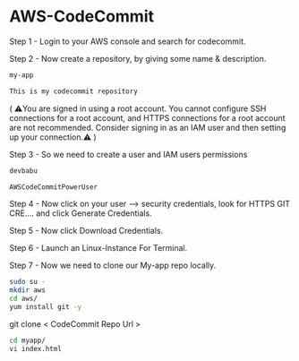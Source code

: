 # AWS-CodeCommit

Step 1 - Login to your AWS console and search for codecommit.

Step 2 - Now create a repository, by giving some name & description.

```sh
my-app
```

```sh
This is my codecommit repository
```
( ⚠️You are signed in using a root account. You cannot configure SSH connections for a root account, and HTTPS connections for a root account are not recommended. Consider signing in as an IAM user and then setting up your connection.⚠️ )

Step 3 - So we need to create a user and IAM users permissions

```sh
devbabu
```

```sh
AWSCodeCommitPowerUser
```

Step 4 - Now click on your user --> security credentials, look for HTTPS GIT CRE.... and click Generate Credentials.

Step 5 - Now click Download Credentials.

Step 6 - Launch an Linux-Instance For Terminal.

Step 7 - Now we need to clone our My-app repo locally.

```sh
sudo su -
mkdir aws
cd aws/
yum install git -y
```
git clone < CodeCommit Repo Url >

```sh
cd myapp/
vi index.html
```
